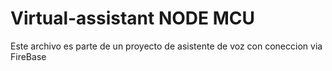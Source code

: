 # Virtual-assistant NODE MCU
Este archivo es parte de un proyecto de asistente de voz con coneccion via FireBase 
